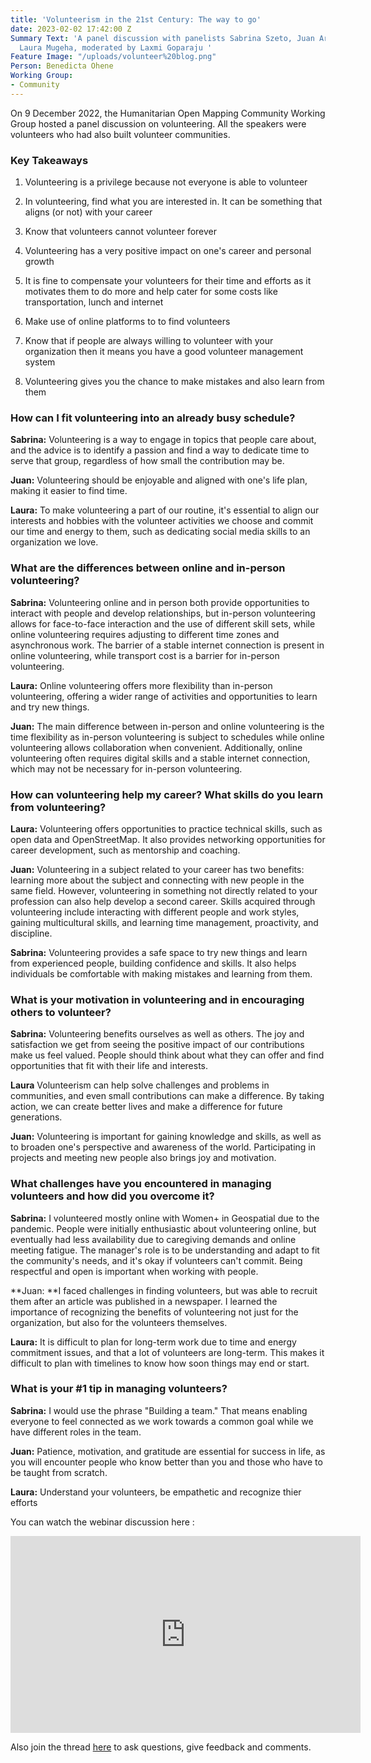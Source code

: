 ```yaml
---
title: 'Volunteerism in the 21st Century: The way to go'
date: 2023-02-02 17:42:00 Z
Summary Text: 'A panel discussion with panelists Sabrina Szeto, Juan Arellano and
  Laura Mugeha, moderated by Laxmi Goparaju '
Feature Image: "/uploads/volunteer%20blog.png"
Person: Benedicta Ohene
Working Group:
- Community
---
```


On 9 December 2022, the Humanitarian Open Mapping Community Working Group hosted a panel discussion on volunteering. All the speakers were volunteers  who had also  built volunteer communities.

### **Key Takeaways**

1. Volunteering is a privilege because not everyone is able to volunteer

2. In volunteering, find what you are interested in. It can be something that aligns (or not) with your career

3. Know that volunteers cannot volunteer forever

4. Volunteering has a very positive impact on one's career and personal growth

5. It is fine to compensate your volunteers for their time and efforts as it motivates them to do more and help cater for some costs like transportation, lunch and internet

6. Make use of online platforms to to find volunteers

7. Know that if people are always willing to volunteer with your organization then it means you have a good volunteer management system

8. Volunteering gives you the chance to make mistakes and also learn from them

### **How can I fit volunteering into an already busy schedule?**

**Sabrina:** Volunteering is a way to engage in topics that people care about, and the advice is to identify a passion and find a way to dedicate time to serve that group, regardless of how small the contribution may be.

**Juan:** Volunteering should be enjoyable and aligned with one's life plan, making it easier to find time.

**Laura:** To make volunteering a part of our routine, it's essential to align our interests and hobbies with the volunteer activities we choose and commit our time and energy to them, such as dedicating social media skills to an organization we love.

### **What are the differences between online and in-person volunteering?**

**Sabrina:** Volunteering online and in person both provide opportunities to interact with people and develop relationships, but in-person volunteering allows for face-to-face interaction and the use of different skill sets, while online volunteering requires adjusting to different time zones and asynchronous work. The barrier of a stable internet connection is present in online volunteering, while transport cost is a barrier for in-person volunteering.

**Laura:** Online volunteering offers more flexibility than in-person volunteering, offering a wider range of activities and opportunities to learn and try new things.

**Juan:** The main difference between in-person and online volunteering is the time flexibility as in-person volunteering is subject to schedules while online volunteering allows collaboration when convenient. Additionally, online volunteering often requires digital skills and a stable internet connection, which may not be necessary for in-person volunteering.

### **How can volunteering help my career? What skills do you learn from volunteering?**

**Laura:** Volunteering offers opportunities to practice technical skills, such as open data and OpenStreetMap. It also provides networking opportunities for career development, such as mentorship and coaching.

**Juan:** Volunteering in a subject related to your career has two benefits: learning more about the subject and connecting with new people in the same field. However, volunteering in something not directly related to your profession can also help develop a second career. Skills acquired through volunteering include interacting with different people and work styles, gaining multicultural skills, and learning time management, proactivity, and discipline.

**Sabrina:** Volunteering provides a safe space to try new things and learn from experienced people, building confidence and skills. It also helps individuals be comfortable with making mistakes and learning from them.

### **What is your motivation in volunteering and in encouraging others to volunteer?**

**Sabrina:** Volunteering benefits ourselves as well as others. The joy and satisfaction we get from seeing the positive impact of our contributions make us feel valued. People should think about what they can offer and find opportunities that fit with their life and interests.

**Laura** Volunteerism can help solve challenges and problems in communities, and even small contributions can make a difference. By taking action, we can create better lives and make a difference for future generations.

**Juan:** Volunteering is important for gaining knowledge and skills, as well as to broaden one's perspective and awareness of the world. Participating in projects and meeting new people also brings joy and motivation.

### **What challenges have you encountered in managing volunteers and how did you overcome it?**

**Sabrina:** I volunteered mostly online with Women\+ in Geospatial due to the pandemic. People were initially enthusiastic about volunteering online, but eventually had less availability due to caregiving demands and online meeting fatigue. The manager's role is to be understanding and adapt to fit the community's needs, and it's okay if volunteers can't commit. Being respectful and open is important when working with people.

**Juan: **I faced challenges in finding volunteers, but was able to recruit them after an article was published in a newspaper. I learned the importance of recognizing the benefits of volunteering not just for the organization, but also for the volunteers themselves.

**Laura:** It is difficult to plan for long-term work due to time and energy commitment issues, and that a lot of volunteers are long-term. This makes it difficult to plan with timelines to know how soon things may end or start.

### **What is your #1 tip in managing volunteers?**

**Sabrina:** I would use the phrase "Building a team." That means enabling everyone to feel connected as we work towards a common goal while we have different roles in the team.

**Juan:** Patience, motivation, and gratitude are essential for success in life, as you will encounter people who know better than you and those who have to be taught from scratch.

**Laura:** Understand your volunteers, be empathetic and recognize thier efforts

You can watch the webinar discussion here :

<iframe width="560" height="315" src="https://www.youtube.com/embed/urE7ZcAMtOY" title="YouTube video player" frameborder="0" allow="accelerometer; autoplay; clipboard-write; encrypted-media; gyroscope; picture-in-picture; web-share" allowfullscreen></iframe>

Also join the thread [here](https://loomio.hotosm.org/d/voN7QUFz) to ask questions, give feedback and comments.